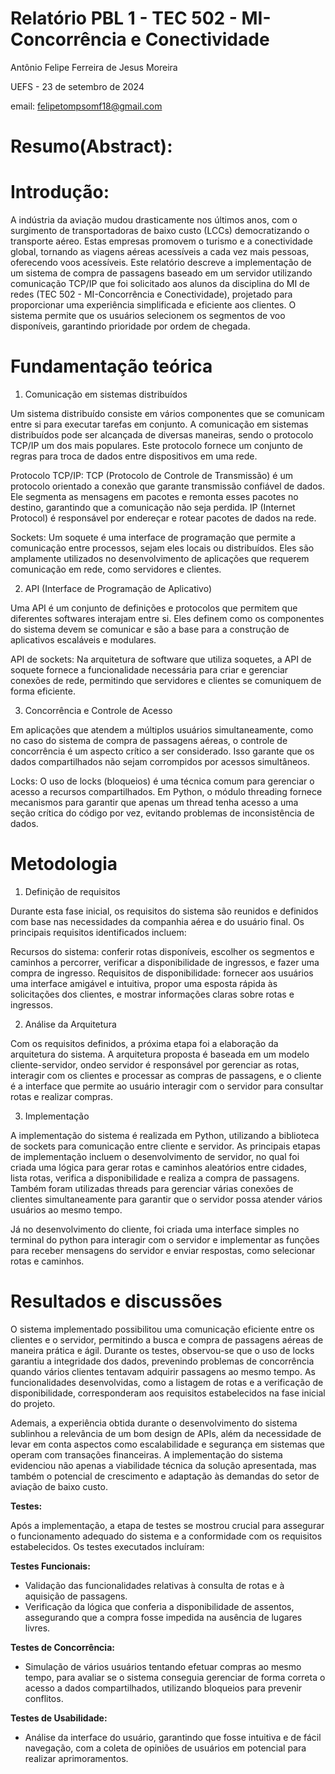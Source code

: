 # Relatório PBL 1 - TEC 502 - MI-Concorrência e Conectividade
Antônio Felipe Ferreira de Jesus Moreira

UEFS - 23 de setembro de 2024

email: felipetompsomf18@gmail.com
# Resumo(Abstract):
# Introdução: 
A indústria da aviação mudou drasticamente nos últimos anos, com o surgimento de transportadoras de baixo custo (LCCs) democratizando o transporte aéreo. Estas empresas promovem o turismo e a conectividade global, tornando as viagens aéreas acessíveis a cada vez mais pessoas, oferecendo voos acessíveis. Este relatório descreve a implementação de um sistema de compra de passagens baseado em um servidor utilizando comunicação TCP/IP que foi solicitado aos alunos da disciplina do MI de redes (TEC 502 - MI-Concorrência e Conectividade), projetado para proporcionar uma experiência simplificada e eficiente aos clientes. O sistema permite que os usuários selecionem os segmentos de voo disponíveis, garantindo prioridade por ordem de chegada.
# Fundamentação teórica
1. Comunicação em sistemas distribuídos

Um sistema distribuído consiste em vários componentes que se comunicam entre si para executar tarefas em conjunto. A comunicação em sistemas distribuídos pode ser alcançada de diversas maneiras, sendo o protocolo TCP/IP um dos mais populares. Este protocolo fornece um conjunto de regras para troca de dados entre dispositivos em uma rede.

Protocolo TCP/IP: TCP (Protocolo de Controle de Transmissão) é um protocolo orientado a conexão que garante transmissão confiável de dados. Ele segmenta as mensagens em pacotes e remonta esses pacotes no destino, garantindo que a comunicação não seja perdida. IP (Internet Protocol) é responsável por endereçar e rotear pacotes de dados na rede.

Sockets: Um soquete é uma interface de programação que permite a comunicação entre processos, sejam eles locais ou distribuídos. Eles são amplamente utilizados no desenvolvimento de aplicações que requerem comunicação em rede, como servidores e clientes.

2. API (Interface de Programação de Aplicativo)

Uma API é um conjunto de definições e protocolos que permitem que diferentes softwares interajam entre si. Eles definem como os componentes do sistema devem se comunicar e são a base para a construção de aplicativos escaláveis ​​e modulares.

API de sockets: Na arquitetura de software que utiliza soquetes, a API de soquete fornece a funcionalidade necessária para criar e gerenciar conexões de rede, permitindo que servidores e clientes se comuniquem de forma eficiente.

3. Concorrência e Controle de Acesso

Em aplicações que atendem a múltiplos usuários simultaneamente, como no caso do sistema de compra de passagens aéreas, o controle de concorrência é um aspecto crítico a ser considerado. Isso garante que os dados compartilhados não sejam corrompidos por acessos simultâneos.

Locks: O uso de locks (bloqueios) é uma técnica comum para gerenciar o acesso a recursos compartilhados. Em Python, o módulo threading fornece mecanismos para garantir que apenas um thread tenha acesso a uma seção crítica do código por vez, evitando problemas de inconsistência de dados.
# Metodologia
1. Definição de requisitos

Durante esta fase inicial, os requisitos do sistema são reunidos e definidos com base nas necessidades da companhia aérea e do usuário final. Os principais requisitos identificados incluem:

Recursos do sistema: conferir rotas disponíveis, escolher os segmentos e caminhos a percorrer, verificar a disponibilidade de ingressos, e fazer uma compra de ingresso. Requisitos de disponibilidade: fornecer aos usuários uma interface amigável e intuitiva, propor uma esposta rápida às solicitações dos clientes, e mostrar informações claras sobre rotas e ingressos.

2. Análise da Arquitetura

Com os requisitos definidos, a próxima etapa foi a elaboração da arquitetura do sistema. A arquitetura proposta é baseada em um modelo cliente-servidor, ondeo servidor é responsável por gerenciar as rotas, interagir com os clientes e processar as compras de passagens, e o cliente é a interface que permite ao usuário interagir com o servidor para consultar rotas e realizar compras.

3. Implementação

A implementação do sistema é realizada em Python, utilizando a biblioteca de sockets para comunicação entre cliente e servidor. As principais etapas de implementação incluem o desenvolvimento de servidor, no qual foi criada uma lógica para gerar rotas e caminhos aleatórios entre cidades, lista rotas, verifica a disponibilidade e realiza a compra de passagens. Também foram utilizadas threads para gerenciar várias conexões de clientes simultaneamente para garantir que o servidor possa atender vários usuários ao mesmo tempo.

Já no desenvolvimento do cliente, foi criada uma interface simples no terminal do python para interagir com o servidor e implementar as funções para receber mensagens do servidor e enviar respostas, como selecionar rotas e caminhos.
# Resultados e discussões
O sistema implementado possibilitou uma comunicação eficiente entre os clientes e o servidor, permitindo a busca e compra de passagens aéreas de maneira prática e ágil. Durante os testes, observou-se que o uso de locks garantiu a integridade dos dados, prevenindo problemas de concorrência quando vários clientes tentavam adquirir passagens ao mesmo tempo. As funcionalidades desenvolvidas, como a listagem de rotas e a verificação de disponibilidade, corresponderam aos requisitos estabelecidos na fase inicial do projeto.

Ademais, a experiência obtida durante o desenvolvimento do sistema sublinhou a relevância de um bom design de APIs, além da necessidade de levar em conta aspectos como escalabilidade e segurança em sistemas que operam com transações financeiras. A implementação do sistema evidenciou não apenas a viabilidade técnica da solução apresentada, mas também o potencial de crescimento e adaptação às demandas do setor de aviação de baixo custo.

**Testes:**

Após a implementação, a etapa de testes se mostrou crucial para assegurar o funcionamento adequado do sistema e a conformidade com os requisitos estabelecidos. Os testes executados incluíram:

**Testes Funcionais:**
- Validação das funcionalidades relativas à consulta de rotas e à aquisição de passagens.
- Verificação da lógica que conferia a disponibilidade de assentos, assegurando que a compra fosse impedida na ausência de lugares livres.

**Testes de Concorrência:**
- Simulação de vários usuários tentando efetuar compras ao mesmo tempo, para avaliar se o sistema conseguia gerenciar de forma correta o acesso a dados compartilhados, utilizando bloqueios para prevenir conflitos.

**Testes de Usabilidade:**
- Análise da interface do usuário, garantindo que fosse intuitiva e de fácil navegação, com a coleta de opiniões de usuários em potencial para realizar aprimoramentos.